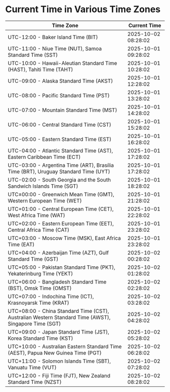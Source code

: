 # Current Time in Various Time Zones

| Time Zone | Current Time |
|-----------|--------------|
| UTC-12:00 - Baker Island Time (BIT) | 2025-10-02 08:28:02 |
| UTC-11:00 - Niue Time (NUT), Samoa Standard Time (SST) | 2025-10-01 09:28:02 |
| UTC-10:00 - Hawaii-Aleutian Standard Time (HAST), Tahiti Time (TAHT) | 2025-10-01 10:28:02 |
| UTC-09:00 - Alaska Standard Time (AKST) | 2025-10-01 12:28:02 |
| UTC-08:00 - Pacific Standard Time (PST) | 2025-10-01 13:28:02 |
| UTC-07:00 - Mountain Standard Time (MST) | 2025-10-01 14:28:02 |
| UTC-06:00 - Central Standard Time (CST) | 2025-10-01 15:28:02 |
| UTC-05:00 - Eastern Standard Time (EST) | 2025-10-01 16:28:02 |
| UTC-04:00 - Atlantic Standard Time (AST), Eastern Caribbean Time (ECT) | 2025-10-01 17:28:02 |
| UTC-03:00 - Argentina Time (ART), Brasília Time (BRT), Uruguay Standard Time (UYT) | 2025-10-01 17:28:02 |
| UTC-02:00 - South Georgia and the South Sandwich Islands Time (SGT) | 2025-10-01 18:28:02 |
| UTC±00:00 - Greenwich Mean Time (GMT), Western European Time (WET) | 2025-10-01 21:28:02 |
| UTC+01:00 - Central European Time (CET), West Africa Time (WAT) | 2025-10-01 22:28:02 |
| UTC+02:00 - Eastern European Time (EET), Central Africa Time (CAT) | 2025-10-01 23:28:02 |
| UTC+03:00 - Moscow Time (MSK), East Africa Time (EAT) | 2025-10-01 23:28:02 |
| UTC+04:00 - Azerbaijan Time (AZT), Gulf Standard Time (GST) | 2025-10-02 00:28:02 |
| UTC+05:00 - Pakistan Standard Time (PKT), Yekaterinburg Time (YEKT) | 2025-10-02 01:28:02 |
| UTC+06:00 - Bangladesh Standard Time (BST), Omsk Time (OMST) | 2025-10-02 02:28:02 |
| UTC+07:00 - Indochina Time (ICT), Krasnoyarsk Time (KRAT) | 2025-10-02 03:28:02 |
| UTC+08:00 - China Standard Time (CST), Australian Western Standard Time (AWST), Singapore Time (SGT) | 2025-10-02 04:28:02 |
| UTC+09:00 - Japan Standard Time (JST), Korea Standard Time (KST) | 2025-10-02 05:28:02 |
| UTC+10:00 - Australian Eastern Standard Time (AEST), Papua New Guinea Time (PGT) | 2025-10-02 06:28:02 |
| UTC+11:00 - Solomon Islands Time (SBT), Vanuatu Time (VUT) | 2025-10-02 07:28:02 |
| UTC+12:00 - Fiji Time (FJT), New Zealand Standard Time (NZST) | 2025-10-02 08:28:02 |
